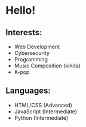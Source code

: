# Hello!

## Interests:
- Web Development
- Cybersecurity
- Programming
- Music Composition (kinda)
- K-pop

## Languages:
- HTML/CSS (Advanced)
- JavaScript (Intermediate)
- Python (Intermediate)
